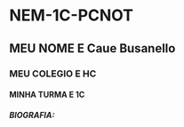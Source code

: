 # NEM-1C-PCNOT
## MEU NOME E Caue Busanello
### MEU COLEGIO E HC
#### MINHA TURMA E 1C
##### BIOGRAFIA: 
